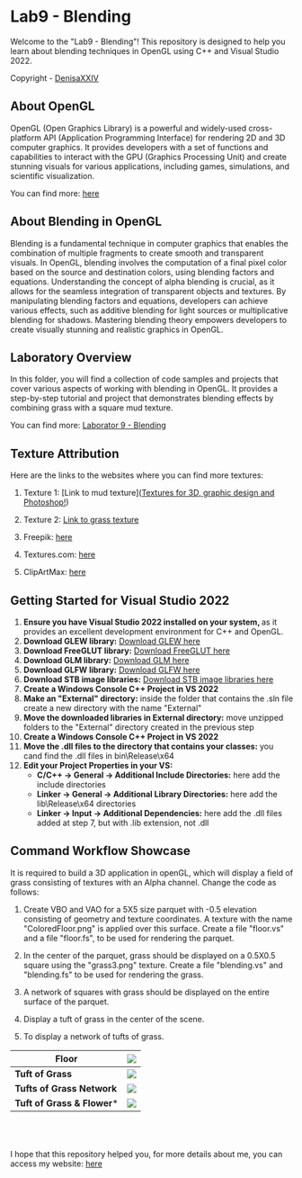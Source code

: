 # Lab9 - Blending

Welcome to the "Lab9 - Blending"! This repository is designed to help you learn about blending techniques in OpenGL using C++ and Visual Studio 2022. 

Copyright - [DenisaXXIV](https://github.com/DenisaXXIV)

## About OpenGL

OpenGL (Open Graphics Library) is a powerful and widely-used cross-platform API (Application Programming Interface) for rendering 2D and 3D computer graphics. It provides developers with a set of functions and capabilities to interact with the GPU (Graphics Processing Unit) and create stunning visuals for various applications, including games, simulations, and scientific visualization.

You can find more: [here](%5Bhttps://www.opengl.org/%5D(https://www.opengl.org/))

## About Blending in OpenGL

Blending is a fundamental technique in computer graphics that enables the combination of multiple fragments to create smooth and transparent visuals. In OpenGL, blending involves the computation of a final pixel color based on the source and destination colors, using blending factors and equations. Understanding the concept of alpha blending is crucial, as it allows for the seamless integration of transparent objects and textures. By manipulating blending factors and equations, developers can achieve various effects, such as additive blending for light sources or multiplicative blending for shadows. Mastering blending theory empowers developers to create visually stunning and realistic graphics in OpenGL.

## Laboratory Overview

In this folder, you will find a collection of code samples and projects that cover various aspects of working with blending in OpenGL. It provides a step-by-step tutorial and project that demonstrates blending effects by combining grass with a square mud texture.

You can find more: [Laborator 9 - Blending](https://docs.google.com/document/d/1PohRyh1CYFBlMTbbzyMf2hL1nHhB3HNH5apkzoQW18I/edit)

## Texture Attribution

Here are the links to the websites where you can find more textures:

1. Texture 1: [Link to mud texture]([Textures for 3D, graphic design and Photoshop!](https://www.textures.com/download/3DScans0128/132311?seamless=130316))

2. Texture 2: [Link to grass texture](https://www.clipartmax.com/download/m2i8Z5i8H7K9b1G6_free-icons-png-grass-alpha-texture-png/#)

3. Freepik: [here](https://www.freepik.com/)

4. Textures.com: [here](https://www.textures.com/)

5. ClipArtMax: [here](https://www.clipartmax.com/)

## Getting Started for Visual Studio 2022

<ol>
  <li><strong>Ensure you have Visual Studio 2022 installed on your system, </strong>as it provides an excellent development environment for C++ and OpenGL.</li>
  <li><strong>Download GLEW library:</strong> <a href="https://glew.sourceforge.net/">Download GLEW here</a></li>
  <li><strong>Download FreeGLUT library:</strong> <a href="https://freeglut.sourceforge.net/">Download FreeGLUT here</a></li>
  <li><strong>Download GLM library:</strong> <a href="https://glm.g-truc.net/0.9.9/index.html">Download GLM here</a></li>
  <li><strong>Download GLFW library:</strong> <a href="https://www.glfw.org/">Download GLFW here</a></li>
  <li><strong>Download STB image libraries:</strong> <a href="https://github.com/nothings/stb">Download STB image libraries here</a></li>  
  <li><strong>Create a Windows Console C++ Project in VS 2022</strong></li>
  <li><strong>Make an "External" directory:</strong> inside the folder that contains the .sln file create a new directory with the name "External"</li>
  <li><strong>Move the downloaded libraries in External directory:</strong> move unzipped folders to the "External" directory created in the previous step</li>
   <li><strong>Create a Windows Console C++ Project in VS 2022</strong></li>
  <li><strong>Move the .dll files to the directory that contains your classes:</strong> you cand find the .dll files in bin\Release\x64</li>
  <li><strong>Edit your Project Properties in your VS:</strong>
    <ul>
      <li><strong>C/C++ -> General -> Additional Include Directories:</strong> here add the include directories</li>
      <li><strong>Linker -> General -> Additional Library Directories:</strong> here add the lib\Release\x64 directories</li>
      <li><strong>Linker -> Input -> Additional Dependencies:</strong> here add the .dll files added at step 7, but with .lib extension, not .dll</li>
    </ul>
  </li>
</ol>

## Command Workflow Showcase

It is required to build a 3D application in openGL, which will display a field of grass consisting of textures with an Alpha channel. Change the code as follows:

1. Create VBO and VAO for a 5X5 size parquet with -0.5 elevation consisting of geometry and texture coordinates. A texture with the name "ColoredFloor.png" is applied over this surface. Create a file "floor.vs" and a file "floor.fs", to be used for rendering the parquet.

2. In the center of the parquet, grass should be displayed on a 0.5X0.5 square using the "grass3.png" texture. Create a file "blending.vs" and "blending.fs" to be used for rendering the grass.

3. A network of squares with grass should be displayed on the entire surface of the parquet.

4. Display a tuft of grass in the center of the scene.

5. To display a network of tufts of grass.

| Floor                       | ![](https://github.com/DenisaXXIV/FMI-UniTBv/blob/master/Year_2/Semester_II/SMM%20-%20Modern%203D%20Graphic%20Modeling%20Systems/Labs/Lab9/resources/mud.gif?raw=true)          |
| --------------------------- | ------------------------------------------------------------------------------------------------------------------------------------------------------------------------------- |
| **Tuft of Grass**           | ![](https://github.com/DenisaXXIV/FMI-UniTBv/blob/master/Year_2/Semester_II/SMM%20-%20Modern%203D%20Graphic%20Modeling%20Systems/Labs/Lab9/resources/grass.gif?raw=true)        |
| **Tufts of Grass Network**  | ![](https://github.com/DenisaXXIV/FMI-UniTBv/blob/master/Year_2/Semester_II/SMM%20-%20Modern%203D%20Graphic%20Modeling%20Systems/Labs/Lab9/resources/net-of-grass.gif?raw=true) |
| **Tuft of Grass & Flower*** | ![](https://github.com/DenisaXXIV/FMI-UniTBv/blob/master/Year_2/Semester_II/SMM%20-%20Modern%203D%20Graphic%20Modeling%20Systems/Labs/Lab9/resources/grass&flower.gif?raw=true) |

</br>
</br>
</br>
I hope that this repository helped you, for more details about me, you can access my website:  <a href="https://denisa-vasile.info/"> here </a>
